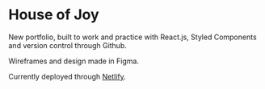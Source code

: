 # House of Joy
New portfolio, built to work and practice with React.js, Styled Components and version control through Github.

Wireframes and design made in Figma.

Currently deployed through [Netlify](ahouseofjoy.netlify.com).
